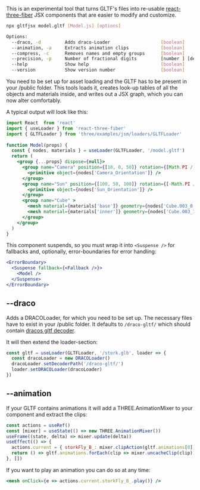 This is an experimental tool that turns GLTF's files into re-usable [react-three-fiber](https://github.com/react-spring/react-three-fiber) JSX components that are easier to modify and customize.

```bash
npx gltfjsx model.gltf [Model.js] [options]

Options:
  --draco, -d         Adds draco-Loader                   [boolean]
  --animation, -a     Extracts animation clips            [boolean]
  --compress, -c      Removes names and empty groups      [boolean]
  --precision, -p     Number of fractional digits         [number ] [default: 2]
  --help              Show help                           [boolean]
  --version           Show version number                 [boolean]
```

You need to be set up for asset loading and the GLTF has to be present in your /public folder. This tools loads it, creates look-up tables of all the objects and materials inside, and writes out a JSX graph, which you can now alter comfortably.

A typical output will look like this:

```jsx
import React  from 'react'
import { useLoader } from 'react-three-fiber'
import { GLTFLoader } from 'three/examples/jsm/loaders/GLTFLoader'
  
function Model(props) {
  const { nodes, materials } = useLoader(GLTFLoader, '/model.gltf')
  return (
    <group {...props} dispose={null}>
      <group name="Camera" position={[10, 0, 50]} rotation={[Math.PI / 2, 0, 0]} >
        <primitive object={nodes['Camera_Orientation']} />
      </group>
      <group name="Sun" position={[100, 50, 100]} rotation={[-Math.PI / 2, 0, 0]} >
        <primitive object={nodes['Sun_Orientation']} />
      </group>
      <group name="Cube" >
        <mesh material={materials['base']} geometry={nodes['Cube.003_0'].geometry} />
        <mesh material={materials['inner']} geometry={nodes['Cube.003_1'].geometry} />
      </group>
    </group>
  )
}
```

This component suspends, so you must wrap it into `<Suspense />` for fallbacks and, optionally, error-boundaries for error handling:

```jsx
<ErrorBoundary>
  <Suspense fallback={<Fallback />}>
    <Model />
  </Suspense>
</ErrorBoundary>
```

## --draco

Adds a DRACOLoader, for which you need to be set up. The necessary files have to exist in your /public folder. It defaults to `/draco-gltf/` which should contain [dracos gltf decoder](https://github.com/mrdoob/three.js/tree/dev/examples/js/libs/draco/gltf).

It will then extend the loader-section:

```jsx
const gltf = useLoader(GLTFLoader, '/stork.glb', loader => {
  const dracoLoader = new DRACOLoader()
  dracoLoader.setDecoderPath('/draco-gltf/')
  loader.setDRACOLoader(dracoLoader)
})
```

## --animation

If your GLTF contains animations it will add a THREE.AnimationMixer to your component and extract the clips:


```jsx
const actions = useRef()
const [mixer] = useState(() => new THREE.AnimationMixer())
useFrame((state, delta) => mixer.update(delta))
useEffect(() => {
  actions.current = { storkFly_B_: mixer.clipAction(gltf.animations[0]) }
  return () => gltf.animations.forEach(clip => mixer.uncacheClip(clip))
}, [])
```

If you want to play an animation you can do so at any time:

```jsx
<mesh onClick={e => actions.current.storkFly_B_.play()} />
```
